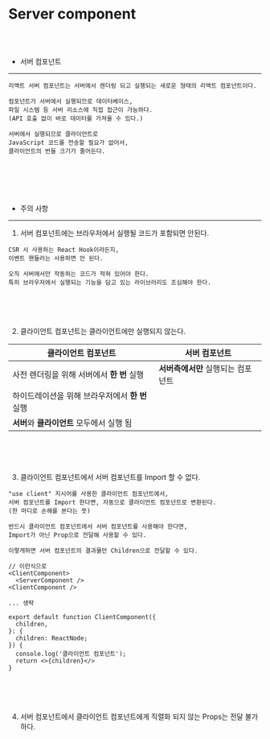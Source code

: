 # Server component

<br />
<br />

* 서버 컴포넌트
---

```
리액트 서버 컴포넌트는 서버에서 렌더링 되고 실행되는 새로운 형태의 리액트 컴포넌트이다.

컴포넌트가 서버에서 실행되므로 데이터베이스,
파일 시스템 등 서버 리소스에 직접 접근이 가능하다.
(API 호출 없이 바로 데이터를 가져올 수 있다.)

서버에서 실행되므로 클라이언트로
JavaScript 코드를 전송할 필요가 없어서,
클라이언트의 번들 크기가 줄어든다.
```

<br />
<br />
<br />
<br />


* 주의 사항
---

1. 서버 컴포넌트에는 브라우저에서 실행될 코드가 포함되면 안된다.

```
CSR 시 사용하는 React Hook이라든지,
이벤트 핸들러는 사용하면 안 된다.

오직 서버에서만 작동하는 코드가 적혀 있어야 한다.
특히 브라우저에서 실행되는 기능을 담고 있는 라이브러리도 조심해야 한다.
```

<br />
<br />
<br />

2. 클라이언트 컴포넌트는 클라이언트에만 실행되지 않는다.

|클라이언트 컴포넌트|서버 컴포넌트|
|-|-|
|사전 렌더링을 위해 서버에서 **한 번** 실행|**서버측에서만** 실행되는 컴포넌트|
|하이드레이션을 위해 브라우저에서 **한 번** 실행||
|**서버**와 **클라이언트** 모두에서 실행 됨||

<br />
<br />
<br />

3. 클라이언트 컴포넌트에서 서버 컴포넌트를 Import 할 수 없다.

```
"use client" 지시어를 사용한 클라이언트 컴포넌트에서,
서버 컴포넌트를 Import 한다면, 자동으로 클라이언트 컴포넌트로 변환된다.
(한 마디로 손해를 본다는 뜻)

반드시 클라이언트 컴포넌트에서 서버 컴포넌트를 사용해야 한다면,
Import가 아닌 Prop으로 전달해 사용할 수 있다.

이렇게하면 서버 컴포넌트의 결과물만 Children으로 전달할 수 있다.
```

```tsx
// 이런식으로
<ClientComponent>
  <ServerComponent />
<ClientComponent />

... 생략

export default function ClientComponent({
  children,
}: {
  children: ReactNode;
}) {
  console.log('클라이언트 컴포넌트');
  return <>{children}</>
}
```

<br />
<br />
<br />

4. 서버 컴포넌트에서 클라이언트 컴포넌트에게 직렬화 되지 않는 Props는 전달 불가하다.

```

```
